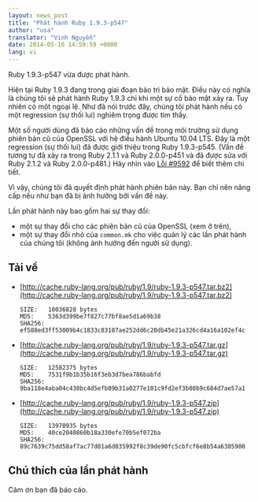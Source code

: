 ```yaml
---
layout: news_post
title: "Phát hành Ruby 1.9.3-p547"
author: "usa"
translator: "Vinh Nguyễn"
date: 2014-05-16 14:59:59 +0000
lang: vi
---
```


Ruby 1.9.3-p547 vừa được phát hành.

Hiện tại Ruby 1.9.3 đang trong giai đoạn bảo trì bảo mật.
Điều này có nghĩa là chúng tôi sẽ phát hành Ruby 1.9.3 chỉ khi một sự cố bảo mật xảy ra.
Tuy nhiên có một ngoại lệ.
Như đã nói trước đây, chúng tôi phát hành nếu có một regression (sự thối lui) nghiêm trọng được tìm thấy.

Một số người dùng đã báo cáo những vấn đề trong môi trường sử dụng phiên bản cũ của OpenSSL với hệ điều hành Ubuntu 10.04 LTS.
Đây là một regression (sự thối lui) đã được giới thiệu trong Ruby 1.9.3-p545.
(Vấn đề tương tự đã xảy ra trong Ruby 2.1.1 và Ruby 2.0.0-p451 và đã được sửa với Ruby 2.1.2 và Ruby 2.0.0-p481.)
Hãy nhìn vào [Lỗi #9592](https://bugs.ruby-lang.org/issues/9592) để biết thêm chi tiết.

Vì vậy, chúng tôi đã quyết định phát hành phiên bản này.
Bạn chỉ nên nâng cấp nếu như bạn đã bị ảnh hưởng bởi vấn đề này.

Lần phát hành này bao gồm hai sự thay đổi:

* một sự thay đổi cho các phiên bản cũ của OpenSSL (xem ở trên),
* một sự thay đổi nhỏ của `common.mk` cho việc quản lý các lần phát hành của chúng tôi (không ảnh hưởng đến người sử dụng).

## Tải về

* [http://cache.ruby-lang.org/pub/ruby/1.9/ruby-1.9.3-p547.tar.bz2](http://cache.ruby-lang.org/pub/ruby/1.9/ruby-1.9.3-p547.tar.bz2)

      SIZE:   10036828 bytes
      MD5:    5363d399be7f827c77bf8ae5d1a69b38
      SHA256: ef588ed3ff53009b4c1833c83187ae252dd6c20db45e21a326cd4a16a102ef4c

* [http://cache.ruby-lang.org/pub/ruby/1.9/ruby-1.9.3-p547.tar.gz](http://cache.ruby-lang.org/pub/ruby/1.9/ruby-1.9.3-p547.tar.gz)

      SIZE:   12582375 bytes
      MD5:    7531f9b1b35b16f3eb3d7bea786babfd
      SHA256: 9ba118e4aba04c430bc4d5efb09b31a0277e101c9fd2ef3b80b9c684d7ae57a1

* [http://cache.ruby-lang.org/pub/ruby/1.9/ruby-1.9.3-p547.zip](http://cache.ruby-lang.org/pub/ruby/1.9/ruby-1.9.3-p547.zip)

      SIZE:   13970935 bytes
      MD5:    40ce2040860b18a330efe70b5ef072ba
      SHA256: 89c7639c75dd58af7ac77d01a6d035992f8c39de90fc5cbfcf6e8b54a6305900

## Chú thích của lần phát hành

Cảm ơn bạn đã báo cáo.